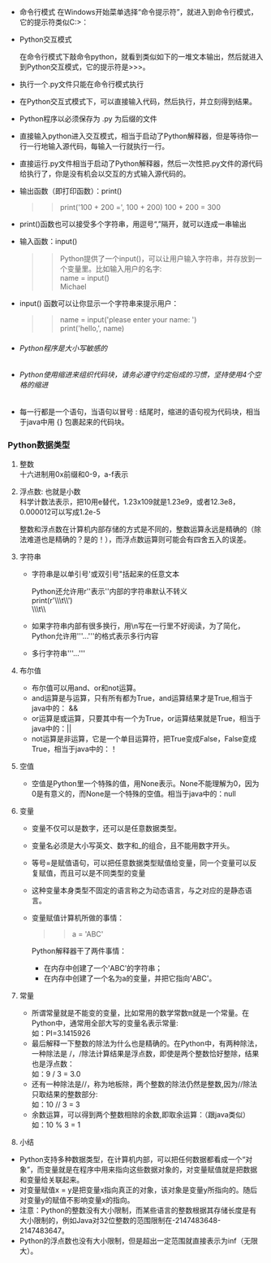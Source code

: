- 命令行模式
  在Windows开始菜单选择“命令提示符”，就进入到命令行模式，它的提示符类似C:\>：
- Python交互模式

  在命令行模式下敲命令python，就看到类似如下的一堆文本输出，然后就进入到Python交互模式，它的提示符是>>>。
- 执行一个.py文件只能在命令行模式执行
- 在Python交互式模式下，可以直接输入代码，然后执行，并立刻得到结果。
- Python程序以必须保存为 .py 为后缀的文件
- 直接输入python进入交互模式，相当于启动了Python解释器，但是等待你一行一行地输入源代码，每输入一行就执行一行。
- 直接运行.py文件相当于启动了Python解释器，然后一次性把.py文件的源代码给执行了，你是没有机会以交互的方式输入源代码的。
- 输出函数（即打印函数）：print()
  >> print('100 + 200 =', 100 + 200)
  >> 100 + 200 = 300
- print()函数也可以接受多个字符串，用逗号“,”隔开，就可以连成一串输出
- 输入函数：input()
  >>Python提供了一个input()，可以让用户输入字符串，并存放到一个变量里。比如输入用户的名字:<br/>
  name = input()<br/>
  Michael
- input() 函数可以让你显示一个字符串来提示用户：<br/>
  >>name = input('please enter your name: ')<br/>
  print('hello,', name)
- ###### Python程序是大小写敏感的
- ###### Python使用缩进来组织代码块，请务必遵守约定俗成的习惯，坚持使用4个空格的缩进
- 每一行都是一个语句，当语句以冒号 : 结尾时，缩进的语句视为代码块，相当于java中用 {} 包裹起来的代码块。

### Python数据类型
1. 整数</br>
   十六进制用0x前缀和0-9，a-f表示
2. 浮点数: 也就是小数</br>
   科学计数法表示，把10用e替代，1.23x109就是1.23e9，或者12.3e8，0.000012可以写成1.2e-5

   整数和浮点数在计算机内部存储的方式是不同的，整数运算永远是精确的（除法难道也是精确的？是的！），而浮点数运算则可能会有四舍五入的误差。
3. 字符串</br>
   - 字符串是以单引号'或双引号"括起来的任意文本

     Python还允许用r''表示''内部的字符串默认不转义</br>
     print(r'\\\\\t\\\\')<br/>
       \\\\\t\\\\
   - 如果字符串内部有很多换行，用\n写在一行里不好阅读，为了简化，Python允许用'''...'''的格式表示多行内容
   - 多行字符串'''...'''
4. 布尔值
   - 布尔值可以用and、or和not运算。
   - and运算是与运算，只有所有都为True，and运算结果才是True,相当于java中的： &&
   - or运算是或运算，只要其中有一个为True，or运算结果就是True，相当于java中的：||
   - not运算是非运算，它是一个单目运算符，把True变成False，False变成True，相当于java中的：！
5. 空值
   - 空值是Python里一个特殊的值，用None表示。None不能理解为0，因为0是有意义的，而None是一个特殊的空值。相当于java中的：null
6. 变量
   - 变量不仅可以是数字，还可以是任意数据类型。
   - 变量名必须是大小写英文、数字和_的组合，且不能用数字开头。
   - 等号=是赋值语句，可以把任意数据类型赋值给变量，同一个变量可以反复赋值，而且可以是不同类型的变量
   - 这种变量本身类型不固定的语言称之为动态语言，与之对应的是静态语言。
   - 变量赋值计算机所做的事情：</br>
     >> a = 'ABC'</br>

     Python解释器干了两件事情：
     - 在内存中创建了一个'ABC'的字符串；
     - 在内存中创建了一个名为a的变量，并把它指向'ABC'。
7. 常量
   - 所谓常量就是不能变的变量，比如常用的数学常数π就是一个常量。在Python中，通常用全部大写的变量名表示常量:</br>
     如：PI=3.1415926
   - 最后解释一下整数的除法为什么也是精确的。在Python中，有两种除法，一种除法是 /，/除法计算结果是浮点数，即使是两个整数恰好整除，结果也是浮点数：</br>
     如：9 / 3 = 3.0
   - 还有一种除法是//，称为地板除，两个整数的除法仍然是整数,因为//除法只取结果的整数部分:</br>
     如：10 // 3 = 3
   - 余数运算，可以得到两个整数相除的余数,即取余运算：（跟java类似）</br>
     如：10 % 3 = 1
8. 小结
- Python支持多种数据类型，在计算机内部，可以把任何数据都看成一个“对象”，而变量就是在程序中用来指向这些数据对象的，对变量赋值就是把数据和变量给关联起来。
- 对变量赋值x = y是把变量x指向真正的对象，该对象是变量y所指向的。随后对变量y的赋值不影响变量x的指向。
- 注意：Python的整数没有大小限制，而某些语言的整数根据其存储长度是有大小限制的，例如Java对32位整数的范围限制在-2147483648-2147483647。
- Python的浮点数也没有大小限制，但是超出一定范围就直接表示为inf（无限大）。
